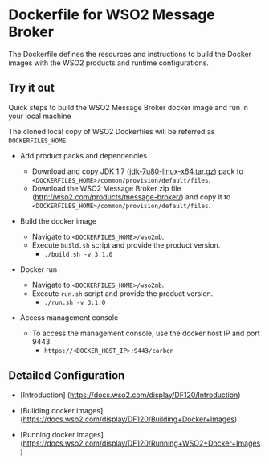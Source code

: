 # Dockerfile for WSO2 Message Broker #
The Dockerfile defines the resources and instructions to build the Docker images with the WSO2 products and runtime configurations.

## Try it out
Quick steps to build the WSO2 Message Broker docker image and run in your local machine

The cloned local copy of WSO2 Dockerfiles will be referred as `DOCKERFILES_HOME`.

* Add product packs and dependencies
    - Download and copy JDK 1.7 ([jdk-7u80-linux-x64.tar.gz](http://www.oracle.com/technetwork/java/javase/downloads/jdk7-downloads-1880260.html)) pack to `<DOCKERFILES_HOME>/common/provision/default/files`.
    - Download the WSO2 Message Broker zip file (http://wso2.com/products/message-broker/) and copy it to `<DOCKERFILES_HOME>/common/provision/default/files`.

* Build the docker image
    - Navigate to `<DOCKERFILES_HOME>/wso2mb`.
    - Execute `build.sh` script and provide the product version.
        + `./build.sh -v 3.1.0`

* Docker run
    - Navigate to `<DOCKERFILES_HOME>/wso2mb`.
    - Execute `run.sh` script and provide the product version.
        + `./run.sh -v 3.1.0`

* Access management console
    -  To access the management console, use the docker host IP and port 9443.
        + `https://<DOCKER_HOST_IP>:9443/carbon`

## Detailed Configuration

* [Introduction] (https://docs.wso2.com/display/DF120/Introduction)

* [Building docker images] (https://docs.wso2.com/display/DF120/Building+Docker+Images)

* [Running docker images] (https://docs.wso2.com/display/DF120/Running+WSO2+Docker+Images)
